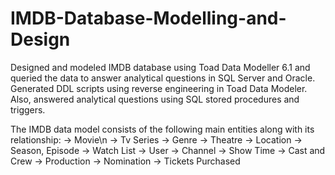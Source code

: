 # IMDB-Database-Modelling-and-Design
Designed and modeled IMDB database using Toad Data Modeller 6.1 and queried the data to answer analytical questions in SQL Server and Oracle. Generated DDL scripts using reverse engineering in Toad Data Modeler.  Also, answered analytical questions using SQL stored procedures and triggers.

The IMDB data model consists of the following main entities along with its relationship:
-> Movie\n
-> Tv Series
-> Genre
-> Theatre
-> Location
-> Season, Episode
-> Watch List
-> User
-> Channel
-> Show Time
-> Cast and Crew
-> Production
-> Nomination
-> Tickets Purchased


